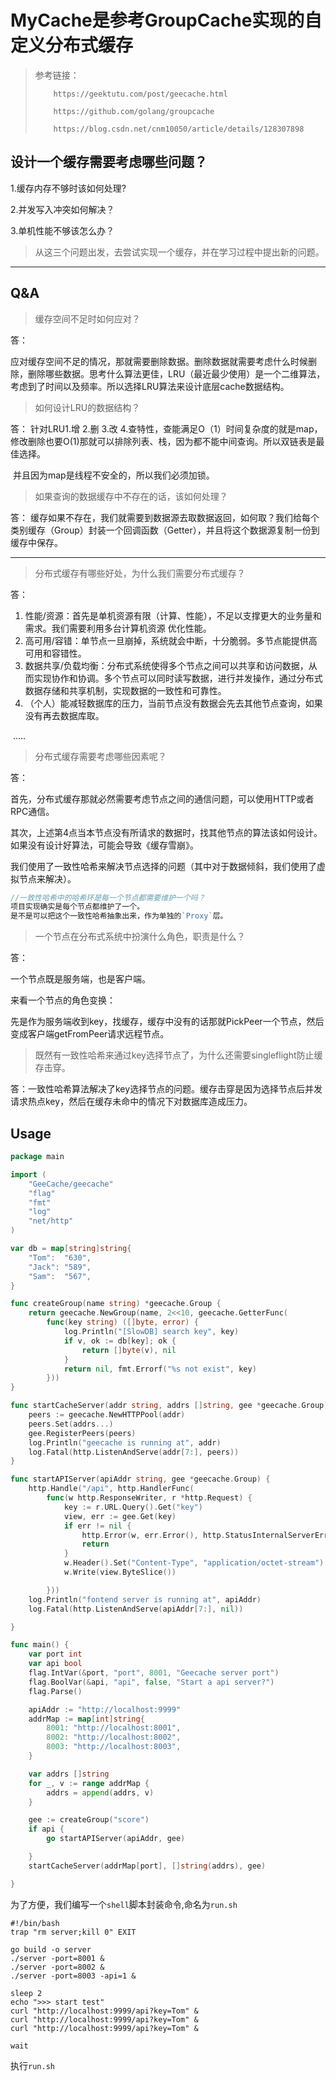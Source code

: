 # MyCache是参考GroupCache实现的自定义分布式缓存
> 参考链接：  
> 
>         https://geektutu.com/post/geecache.html  
>         
>         https://github.com/golang/groupcache  
> 	  
>         https://blog.csdn.net/cnm10050/article/details/128307898

## 设计一个缓存需要考虑哪些问题？  

1.缓存内存不够时该如何处理?  

2.并发写入冲突如何解决？  

3.单机性能不够该怎么办？  


> 从这三个问题出发，去尝试实现一个缓存，并在学习过程中提出新的问题。

----------------------------------------------------------------

## Q&A



> 缓存空间不足时如何应对？

答：

应对缓存空间不足的情况，那就需要删除数据。删除数据就需要考虑什么时候删除，删除哪些数据。思考什么算法更佳，LRU（最近最少使用）是一个二维算法，考虑到了时间以及频率。所以选择LRU算法来设计底层cache数据结构。



> 如何设计LRU的数据结构？


答：
针对LRU1.增 2.删 3.改 4.查特性，查能满足O（1）时间复杂度的就是map，修改删除也要O(1)那就可以排除列表、栈，因为都不能中间查询。所以双链表是最佳选择。

​		并且因为map是线程不安全的，所以我们必须加锁。



> 如果查询的数据缓存中不存在的话，该如何处理？


答：
缓存如果不存在，我们就需要到数据源去取数据返回，如何取？我们给每个类别缓存（Group）封装一个回调函数（Getter），并且将这个数据源复制一份到缓存中保存。



----------------------------------------------

> 分布式缓存有哪些好处，为什么我们需要分布式缓存？


答：

1. 性能/资源：首先是单机资源有限（计算、性能），不足以支撑更大的业务量和需求。我们需要利用多台计算机资源 优化性能。
2. 高可用/容错：单节点一旦崩掉，系统就会中断，十分脆弱。多节点能提供高可用和容错性。
3. 数据共享/负载均衡：分布式系统使得多个节点之间可以共享和访问数据，从而实现协作和协调。多个节点可以同时读写数据，进行并发操作，通过分布式数据存储和共享机制，实现数据的一致性和可靠性。
4. （个人）能减轻数据库的压力，当前节点没有数据会先去其他节点查询，如果没有再去数据库取。

​			 .....

> 分布式缓存需要考虑哪些因素呢？


答：

首先，分布式缓存那就必然需要考虑节点之间的通信问题，可以使用HTTP或者RPC通信。

其次，上述第4点当本节点没有所请求的数据时，找其他节点的算法该如何设计。如果没有设计好算法，可能会导致《缓存雪崩》。

我们使用了一致性哈希来解决节点选择的问题（其中对于数据倾斜，我们使用了虚拟节点来解决）。


```go
//一致性哈希中的哈希环是每一个节点都需要维护一个吗？
项目实现确实是每个节点都维护了一个。
是不是可以把这个一致性哈希抽象出来，作为单独的`Proxy`层。
```



> 一个节点在分布式系统中扮演什么角色，职责是什么？


答：

一个节点既是服务端，也是客户端。

来看一个节点的角色变换：

先是作为服务端收到key，找缓存，缓存中没有的话那就PickPeer一个节点，然后变成客户端getFromPeer请求远程节点。





> 既然有一致性哈希来通过key选择节点了，为什么还需要singleflight防止缓存击穿。


答：一致性哈希算法解决了key选择节点的问题。缓存击穿是因为选择节点后并发请求热点key，然后在缓存未命中的情况下对数据库造成压力。




## Usage

```go
package main

import (
	"GeeCache/geecache"
	"flag"
	"fmt"
	"log"
	"net/http"
)

var db = map[string]string{
	"Tom":  "630",
	"Jack": "589",
	"Sam":  "567",
}

func createGroup(name string) *geecache.Group {
	return geecache.NewGroup(name, 2<<10, geecache.GetterFunc(
		func(key string) ([]byte, error) {
			log.Println("[SlowDB] search key", key)
			if v, ok := db[key]; ok {
				return []byte(v), nil
			}
			return nil, fmt.Errorf("%s not exist", key)
		}))
}

func startCacheServer(addr string, addrs []string, gee *geecache.Group) {
	peers := geecache.NewHTTPPool(addr)
	peers.Set(addrs...)
	gee.RegisterPeers(peers)
	log.Println("geecache is running at", addr)
	log.Fatal(http.ListenAndServe(addr[7:], peers))
}

func startAPIServer(apiAddr string, gee *geecache.Group) {
	http.Handle("/api", http.HandlerFunc(
		func(w http.ResponseWriter, r *http.Request) {
			key := r.URL.Query().Get("key")
			view, err := gee.Get(key)
			if err != nil {
				http.Error(w, err.Error(), http.StatusInternalServerError)
				return
			}
			w.Header().Set("Content-Type", "application/octet-stream")
			w.Write(view.ByteSlice())

		}))
	log.Println("fontend server is running at", apiAddr)
	log.Fatal(http.ListenAndServe(apiAddr[7:], nil))

}

func main() {
	var port int
	var api bool
	flag.IntVar(&port, "port", 8001, "Geecache server port")
	flag.BoolVar(&api, "api", false, "Start a api server?")
	flag.Parse()

	apiAddr := "http://localhost:9999"
	addrMap := map[int]string{
		8001: "http://localhost:8001",
		8002: "http://localhost:8002",
		8003: "http://localhost:8003",
	}

	var addrs []string
	for _, v := range addrMap {
		addrs = append(addrs, v)
	}

	gee := createGroup("score")
	if api {
		go startAPIServer(apiAddr, gee)

	}
	startCacheServer(addrMap[port], []string(addrs), gee)

}
```
为了方便，我们编写一个`shell`脚本封装命令,命名为`run.sh`
```shell
#!/bin/bash
trap "rm server;kill 0" EXIT

go build -o server
./server -port=8001 &
./server -port=8002 &
./server -port=8003 -api=1 &

sleep 2
echo ">>> start test"
curl "http://localhost:9999/api?key=Tom" &
curl "http://localhost:9999/api?key=Tom" &
curl "http://localhost:9999/api?key=Tom" &

wait
```
执行`run.sh`
